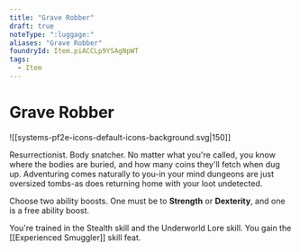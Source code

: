 ```yaml
---
title: "Grave Robber"
draft: true
noteType: ":luggage:"
aliases: "Grave Robber"
foundryId: Item.piACCLp9YSAgNpWT
tags:
  - Item
---
```


# Grave Robber
![[systems-pf2e-icons-default-icons-background.svg|150]]

Resurrectionist. Body snatcher. No matter what you're called, you know where the bodies are buried, and how many coins they'll fetch when dug up. Adventuring comes naturally to you-in your mind dungeons are just oversized tombs-as does returning home with your loot undetected.

Choose two ability boosts. One must be to **Strength** or **Dexterity**, and one is a free ability boost.

You're trained in the Stealth skill and the Underworld Lore skill. You gain the [[Experienced Smuggler]] skill feat.
